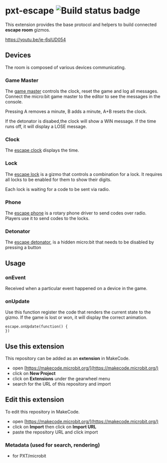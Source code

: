# pxt-escape ![Build status badge](https://github.com/pelikhan/pxt-escape/workflows/MakeCode/badge.svg)

This extension provides the base protocol and helpers
to build connected **escape room** gizmos.

https://youtu.be/je-6slUD054

## Devices

The room is composed of various devices communicating.

### Game Master

The [game master](https://github.com/pelikhan/pxt-escape-game-master)
controls the clock, reset the game and log all messages.
Connect the micro:bit game master to the editor to 
see the messages in the console.

Pressing A removes a minute, B adds a minute, A+B resets the clock.

If the detonator is disabed,the clock will show a WIN message.
If the time runs off, it will display a LOSE message.

### Clock

The [escape clock](https://github.com/pelikhan/pxt-escape-clock)
displays the time.

### Lock

The [escape lock](https://github.com/pelikhan/pxt-escape-lock)
is a gizmo that controls a combination for a lock.
It requires all locks to be enabled for them to show their digits.

Each lock is waiting for a code to be sent via radio.

### Phone

The [escape phone](https://github.com/pelikhan/pxt-escape-phone) 
is a rotary phone driver to send codes over radio. Players use
it to send codes to the locks.

### Detonator

The [escape detonator](https://github.com/pelikhan/pxt-escape-bomb),
is a hidden micro:bit that needs to be disabled by pressing a button

## Usage

### onEvent

Received when a particular event happened on a device in the game.

### onUpdate

Use this function register the code that renders the current 
state to the gizmo. If the game is lost or won, it will display
the correct animation.

```blocks
escape.onUpdate(function() {
})
```

## Use this extension

This repository can be added as an **extension** in MakeCode.

* open [https://makecode.microbit.org/](https://makecode.microbit.org/)
* click on **New Project**
* click on **Extensions** under the gearwheel menu
* search for the URL of this repository and import

## Edit this extension

To edit this repository in MakeCode.

* open [https://makecode.microbit.org/](https://makecode.microbit.org/)
* click on **Import** then click on **Import URL**
* paste the repository URL and click import

### Metadata (used for search, rendering)

* for PXT/microbit
<script src="https://makecode.com/gh-pages-embed.js"></script>
<script>
makeCodeRender("https://makecode.microbit.org/", "{{ site.github.owner_name}}/{{ site.github.repository_name }}");
</script>

